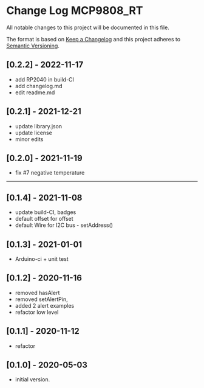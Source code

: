 # Change Log MCP9808_RT

All notable changes to this project will be documented in this file.

The format is based on [Keep a Changelog](http://keepachangelog.com/)
and this project adheres to [Semantic Versioning](http://semver.org/).


## [0.2.2] - 2022-11-17
- add RP2040 in build-CI
- add changelog.md
- edit readme.md


## [0.2.1] - 2021-12-21
- update library.json
- update license
- minor edits

## [0.2.0] - 2021-11-19
- fix #7 negative temperature

----

## [0.1.4] - 2021-11-08
- update build-CI, badges
- default offset for offset
- default Wire for I2C bus - setAddress()

## [0.1.3] - 2021-01-01
- Arduino-ci + unit test

## [0.1.2] - 2020-11-16
- removed hasAlert
- removed setAlertPin, 
- added 2 alert examples
- refactor low level

## [0.1.1] - 2020-11-12
- refactor

## [0.1.0] - 2020-05-03
- initial version.

